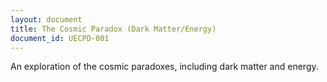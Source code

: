 ```yaml
---
layout: document
title: The Cosmic Paradox (Dark Matter/Energy)
document_id: UECPD-001
---
```

An exploration of the cosmic paradoxes, including dark matter and energy.